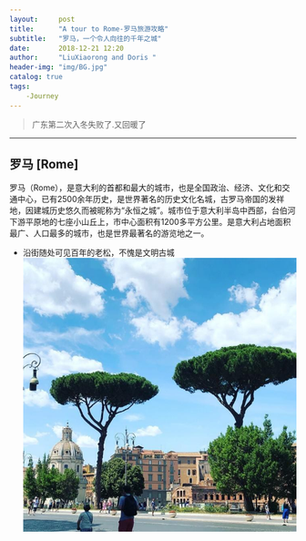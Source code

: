 ```yaml
---
layout:     post
title:      "A tour to Rome-罗马旅游攻略"
subtitle:   "罗马，一个令人向往的千年之城"
date:       2018-12-21 12:20
author:     "LiuXiaorong and Doris "
header-img: "img/BG.jpg"
catalog: true
tags:
    -Journey
---
```


>广东第二次入冬失败了.又回暖了

---

## 罗马 [Rome]
  罗马（Rome），是意大利的首都和最大的城市，也是全国政治、经济、文化和交通中心，已有2500余年历史，是世界著名的历史文化名城，古罗马帝国的发祥地，因建城历史悠久而被昵称为“永恒之城”。城市位于意大利半岛中西部，台伯河下游平原地的七座小山丘上，市中心面积有1200多平方公里。是意大利占地面积最广、人口最多的城市，也是世界最著名的游览地之一。

- 沿街随处可见百年的老松，不愧是文明古城
![](/img/in-post/post-Rome/Rome1.jpg)